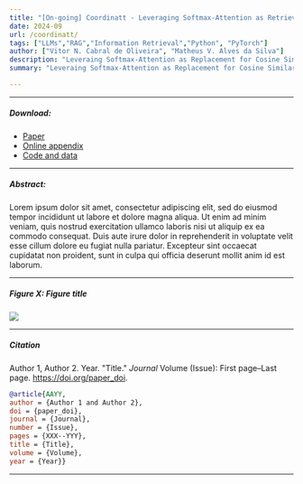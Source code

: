 ```yaml
---
title: "[On-going] Coordinatt - Leveraging Softmax-Attention as Retrieval Mechanism for High-Dimensional Data" 
date: 2024-09
url: /coordinatt/
tags: ["LLMs","RAG","Information Retrieval","Python", "PyTorch"]
author: ["Vitor N. Cabral de Oliveira", "Matheus V. Alves da Silva"]
description: "Leveraing Softmax-Attention as Replacement for Cosine Similarity in High-Dimensional Data" 
summary: "Leveraing Softmax-Attention as Replacement for Cosine Similarity in High-Dimensional Data"

---
```


---

##### Download:

- [Paper](paper.pdf)
- [Online appendix](appendix.pdf)
- [Code and data](https://github.com/paper_repo)

---

##### Abstract:

Lorem ipsum dolor sit amet, consectetur adipiscing elit, sed do eiusmod tempor incididunt ut labore et dolore magna aliqua. Ut enim ad minim veniam, quis nostrud exercitation ullamco laboris nisi ut aliquip ex ea commodo consequat. Duis aute irure dolor in reprehenderit in voluptate velit esse cillum dolore eu fugiat nulla pariatur. Excepteur sint occaecat cupidatat non proident, sunt in culpa qui officia deserunt mollit anim id est laborum.

---

##### Figure X:  Figure title

![](figurex.png)

---

##### Citation

Author 1, Author 2. Year. "Title." *Journal* Volume (Issue): First page–Last page. https://doi.org/paper_doi.

```BibTeX
@article{AAYY,
author = {Author 1 and Author 2},
doi = {paper_doi},
journal = {Journal},
number = {Issue},
pages = {XXX--YYY},
title = {Title},
volume = {Volume},
year = {Year}}
```

---
